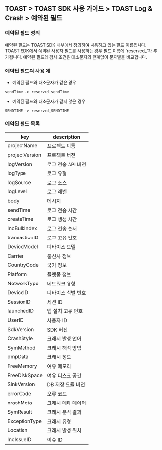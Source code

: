 ## TOAST > TOAST SDK 사용 가이드 > TOAST Log & Crash > 예약된 필드

### 예약된 필드 정의

예약된 필드는 TOAST SDK 내부에서 정의하여 사용하고 있는 필드 이름입니다.
TOAST SDK에서 예약된 사용자 필드를 사용하는 경우 필드 이름에 'reserved_'가 추가됩니다.
예약된 필드의 검사 조건은 대소문자와 관계없이 문자열을 비교합니다.

### 예약된 필드의 사용 예

* 예약된 필드와 대소문자가 같은 경우

```
sendTime -> reserved_sendTime

```

* 예약된 필드와 대소문자가 같지 않은 경우

```
SENDTIME -> reserved_SENDTIME

```

### 예약된 필드 목록

| key | description |
| --- | ----------- |
| projectName | 프로젝트 이름 |
| projectVersion | 프로젝트 버전 |
| logVersion | 로그 전송 API 버전  |
| logType | 로그 유형 |
| logSource | 로그 소스 |
| logLevel | 로그 레벨 |
| body | 메시지 |
| sendTime | 로그 전송 시간 |
| createTime | 로그 생성 시간 |
| lncBulkIndex | 로그 전송 순서 |
| transactionID | 로그 고유 번호 |
| DeviceModel | 디바이스 모델 |
| Carrier | 통신사 정보  |
| CountryCode | 국가 정보 |
| Platform | 플랫폼 정보 |
| NetworkType | 네트워크 유형 |
| DeviceID | 디바이스 식별 번호 |
| SessionID | 세션 ID |
| launchedID | 앱 설치 고유 번호 |
| UserID | 사용자 ID |
| SdkVersion | SDK 버전 |
| CrashStyle | 크래시 발생 언어 |
| SymMethod | 크래시 해석 방법 |
| dmpData | 크래시 정보 |
| FreeMemory | 여유 메모리 |
| FreeDiskSpace | 여유 디스크 공간 |
| SinkVersion | DB 저장 모듈 버전 |
| errorCode | 오류 코드 |
| crashMeta | 크래시 메타 데이터 |
| SymResult | 크래시 분석 결과 |
| ExceptionType | 크래시 유형 |
| Location | 크래시 발생 위치  |
| lncIssueID | 이슈 ID |

